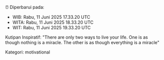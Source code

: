 ⏰ Diperbarui pada:
- WIB: Rabu, 11 Juni 2025 17.33.20 UTC
- WITA: Rabu, 11 Juni 2025 18.33.20 UTC
- WIT: Rabu, 11 Juni 2025 19.33.20 UTC

Kutipan Inspiratif:
"There are only two ways to live your life. One is as though nothing is a miracle. The other is as though everything is a miracle"


Kategori: motivational

